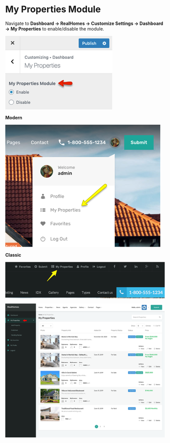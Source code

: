 # My Properties Module

Navigate to **Dashboard → RealHomes → Customize Settings → Dashboard → My Properties** to enable/disable the module. 

![RealHomes Documentation](images/member-pages/my-properties-section.png)

**Modern**

![RealHomes Documentation](images/member-pages/my-properties-front-end-mod.png)

**Classic**

![RealHomes Documentation](images/member-pages/my-properties-front-end.png)

![RealHomes Documentation](images/dashboard/my-properties.png)